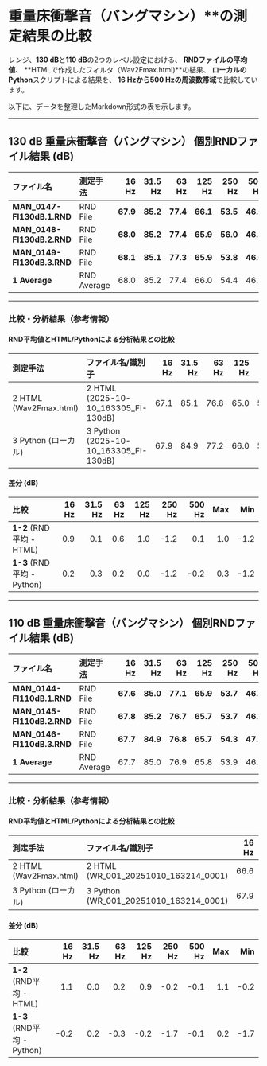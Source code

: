 # 重量床衝撃音（バングマシン）**の測定結果の比較

レンジ、**130 dB**と**110 dB**の2つのレベル設定における、
**RNDファイルの平均値**、
**HTMLで作成したフィルタ（Wav2Fmax.html)**の結果、
**ローカルのPython**スクリプトによる結果を、
**16 Hzから500 Hzの周波数帯域**で比較しています。

以下に、データを整理したMarkdown形式の表を示します。

***

## 130 dB 重量床衝撃音（バングマシン） 個別RNDファイル結果 (dB)

| ファイル名 | 測定手法 | 16 Hz | 31.5 Hz | 63 Hz | 125 Hz | 250 Hz | 500 Hz |
| :--- | :--- | ---: | ---: | ---: | ---: | ---: | ---: |
| **MAN\_0147-FI130dB.1.RND** | RND File | **67.9** | **85.2** | **77.4** | **66.1** | **53.5** | **46.0** |
| **MAN\_0148-FI130dB.2.RND** | RND File | **68.0** | **85.2** | **77.4** | **65.9** | **56.0** | **46.5** |
| **MAN\_0149-FI130dB.3.RND** | RND File | **68.1** | **85.1** | **77.3** | **65.9** | **53.8** | **46.6** |
| **1 Average** | RND Average | 68.0 | 85.2 | 77.4 | 66.0 | 54.4 | 46.4 |

***

### 比較・分析結果（参考情報）
#### RND平均値とHTML/Pythonによる分析結果との比較

| 測定手法 | ファイル名/識別子 | 16 Hz | 31.5 Hz | 63 Hz | 125 Hz | 250 Hz | 500 Hz |
| :--- | :--- | ---: | ---: | ---: | ---: | ---: | ---: |
| 2 HTML (Wav2Fmax.html) | 2 HTML (2025-10-10\_163305\_FI-130dB) | 67.1 | 85.1 | 76.8 | 65.0 | 55.6 | 46.3 |
| 3 Python (ローカル) | 3 Python (2025-10-10\_163305\_FI-130dB) | 67.9 | 84.9 | 77.2 | 66.0 | 55.6 | 46.6 |

#### 差分 (dB)

| 比較 | 16 Hz | 31.5 Hz | 63 Hz | 125 Hz | 250 Hz | 500 Hz | Max | Min |
| :--- | ---: | ---: | ---: | ---: | ---: | ---: | ---: | ---: |
| **1-2** (RND平均 - HTML) | 0.9 | 0.1 | 0.6 | 1.0 | -1.2 | 0.1 | 1.0 | -1.2 |
| **1-3** (RND平均 - Python) | 0.2 | 0.3 | 0.2 | 0.0 | -1.2 | -0.2 | 0.3 | -1.2 |

***

## 110 dB 重量床衝撃音（バングマシン） 個別RNDファイル結果 (dB)

| ファイル名 | 測定手法 | 16 Hz | 31.5 Hz | 63 Hz | 125 Hz | 250 Hz | 500 Hz |
| :--- | :--- | ---: | ---: | ---: | ---: | ---: | ---: |
| **MAN\_0144-FI110dB.1.RND** | RND File | **67.6** | **85.0** | **77.1** | **65.9** | **53.7** | **46.1** |
| **MAN\_0145-FI110dB.2.RND** | RND File | **67.8** | **85.2** | **76.7** | **65.7** | **53.7** | **46.2** |
| **MAN\_0146-FI110dB.3.RND** | RND File | **67.7** | **84.9** | **76.8** | **65.7** | **54.3** | **47.1** |
| **1 Average** | RND Average | 67.7 | 85.0 | 76.9 | 65.8 | 53.9 | 46.5 |

***

### 比較・分析結果（参考情報）
#### RND平均値とHTML/Pythonによる分析結果との比較

| 測定手法 | ファイル名/識別子 | 16 Hz | 31.5 Hz | 63 Hz | 125 Hz | 250 Hz | 500 Hz |
| :--- | :--- | ---: | ---: | ---: | ---: | ---: | ---: |
| 2 HTML (Wav2Fmax.html) | 2 HTML (WR\_001\_20251010\_163214\_0001) | 66.6 | 85.0 | 76.7 | 64.9 | 54.1 | 46.6 |
| 3 Python (ローカル) | 3 Python (WR\_001\_20251010\_163214\_0001) | 67.9 | 84.9 | 77.2 | 66.0 | 55.6 | 46.6 |

#### 差分 (dB)

| 比較 | 16 Hz | 31.5 Hz | 63 Hz | 125 Hz | 250 Hz | 500 Hz | Max | Min |
| :--- | ---: | ---: | ---: | ---: | ---: | ---: | ---: | ---: |
| **1-2** (RND平均 - HTML) | 1.1 | 0.0 | 0.2 | 0.9 | -0.2 | -0.1 | 1.1 | -0.2 |
| **1-3** (RND平均 - Python) | -0.2 | 0.2 | -0.3 | -0.2 | -1.7 | -0.1 | 0.2 | -1.7 |
